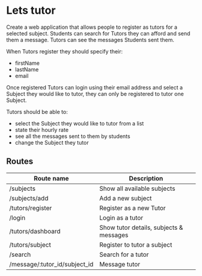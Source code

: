 # Lets tutor

Create a web application that allows people to register as tutors for a selected subject. Students can search for Tutors they can afford and send them a message. Tutors can see the messages Students sent them.

When Tutors register they should specify their:

  * firstName
  * lastName
  * email
  
Once registered Tutors can login using their email address and select a Subject they would like to tutor, they can only be registered to tutor one Subject.

Tutors should be able to: 

  * select the Subject they would like to tutor from a list 
  * state their hourly rate
  * see all the messages sent to them by students
  * change the Subject they tutor

## Routes

|  Route name       | Description                  |
|----------------------|------------------------------|
| /subjects            | Show all available subjects  |
| /subjects/add        | Add a new subject            |
| /tutors/register     | Register as a new Tutor      |
| /login               | Login as a tutor             |
| /tutors/dashboard    | Show tutor details, subjects & messages |
| /tutors/subject      | Register to tutor a subject  |
| /search              | Search for a tutor  |
| /message/:tutor_id/subject_id  | Message tutor |
